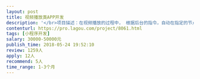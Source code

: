 ```yaml
---                
layout: post       
title: 视频播放类APP开发           
description: '</br>项目描述：在视频播放的过程中， 根据后台的指令，自动在指定的节点插入互动模块。</br>主要功能： 注册，登录，视频播放，暂停，跟读。</br></br>参考APP： 英语流利说，爱奇艺</br></br>开发团队要求： 做过视频播放类的开发，熟悉语音识别的接口。</br>'     
contenturl: https://pro.lagou.com/project/8061.html      
tags: [小程序开发]            
salary: 30000-50000元          
publish_time: 2018-05-24 19:52:10         
review: 1259人                   
apply: 12人                   
recommend: 5人                   
time_range: 1-3个月              
---                 
```

